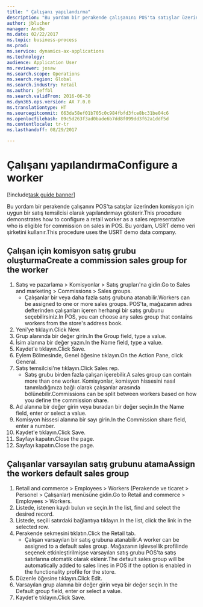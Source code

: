 ```yaml
--- 
title: " Çalışanı yapılandırma"
description: "Bu yordam bir perakende çalışanını POS'ta satışlar üzerinden komisyon için uygun bir satış temsilcisi olarak yapılandırmayı gösterir."
author: jblucher
manager: AnnBe
ms.date: 02/22/2017
ms.topic: business-process
ms.prod: 
ms.service: dynamics-ax-applications
ms.technology: 
audience: Application User
ms.reviewer: josaw
ms.search.scope: Operations
ms.search.region: Global
ms.search.industry: Retail
ms.author: jeffbl
ms.search.validFrom: 2016-06-30
ms.dyn365.ops.version: AX 7.0.0
ms.translationtype: HT
ms.sourcegitcommit: 663da58ef01b705c0c984fbfd3fce8bc31be04c6
ms.openlocfilehash: 09c5d263f3ad0bade6b7dd8f099dd3f62a1ddf5d
ms.contentlocale: tr-tr
ms.lasthandoff: 08/29/2017

---
```

# <a name="configure-a-worker"></a><span data-ttu-id="b67ed-103"> Çalışanı yapılandırma</span><span class="sxs-lookup"><span data-stu-id="b67ed-103">Configure a worker</span></span>

[!include[task guide banner](../includes/task-guide-banner.md)]

<span data-ttu-id="b67ed-104">Bu yordam bir perakende çalışanını POS'ta satışlar üzerinden komisyon için uygun bir satış temsilcisi olarak yapılandırmayı gösterir.</span><span class="sxs-lookup"><span data-stu-id="b67ed-104">This procedure demonstrates how to configure a retail worker as a sales representative who is eligible for commission on sales in POS.</span></span> <span data-ttu-id="b67ed-105">Bu yordam, USRT demo veri şirketini kullanır.</span><span class="sxs-lookup"><span data-stu-id="b67ed-105">This procedure uses the USRT demo data company.</span></span>


## <a name="create-a-commission-sales-group-for-the-worker"></a><span data-ttu-id="b67ed-106">Çalışan için komisyon satış grubu oluşturma</span><span class="sxs-lookup"><span data-stu-id="b67ed-106">Create a commission sales group for the worker</span></span>
1. <span data-ttu-id="b67ed-107">Satış ve pazarlama > Komisyonlar > Satış grupları'na gidin.</span><span class="sxs-lookup"><span data-stu-id="b67ed-107">Go to Sales and marketing > Commissions > Sales groups.</span></span>
    * <span data-ttu-id="b67ed-108">Çalışanlar bir veya daha fazla satış grubuna atanabilir.</span><span class="sxs-lookup"><span data-stu-id="b67ed-108">Workers can be assigned to one or more sales groups.</span></span> <span data-ttu-id="b67ed-109">POS'ta, mağazanın adres defterinden çalışanları içeren herhangi bir satış grubunu seçebilirsiniz.</span><span class="sxs-lookup"><span data-stu-id="b67ed-109">In POS, you can choose any sales group that contains workers from the store's address book.</span></span>  
2. <span data-ttu-id="b67ed-110">Yeni'ye tıklayın.</span><span class="sxs-lookup"><span data-stu-id="b67ed-110">Click New.</span></span>
3. <span data-ttu-id="b67ed-111">Grup alanında bir değer girin.</span><span class="sxs-lookup"><span data-stu-id="b67ed-111">In the Group field, type a value.</span></span>
4. <span data-ttu-id="b67ed-112">İsim alanına bir değer yazın.</span><span class="sxs-lookup"><span data-stu-id="b67ed-112">In the Name field, type a value.</span></span>
5. <span data-ttu-id="b67ed-113">Kaydet'e tıklayın.</span><span class="sxs-lookup"><span data-stu-id="b67ed-113">Click Save.</span></span>
6. <span data-ttu-id="b67ed-114">Eylem Bölmesinde, Genel öğesine tıklayın.</span><span class="sxs-lookup"><span data-stu-id="b67ed-114">On the Action Pane, click General.</span></span>
7. <span data-ttu-id="b67ed-115">Satış temsilcisi'ne tıklayın.</span><span class="sxs-lookup"><span data-stu-id="b67ed-115">Click Sales rep.</span></span>
    * <span data-ttu-id="b67ed-116">Satış grubu birden fazla çalışan içerebilir.</span><span class="sxs-lookup"><span data-stu-id="b67ed-116">A sales group can contain more than one worker.</span></span> <span data-ttu-id="b67ed-117">Komisyonlar, komisyon hissesini nasıl tanımladığınıza bağlı olarak çalışanlar arasında bölünebilir.</span><span class="sxs-lookup"><span data-stu-id="b67ed-117">Commissions can be split between workers based on how you define the commission share.</span></span>  
8. <span data-ttu-id="b67ed-118">Ad alanına bir değer girin veya buradan bir değer seçin.</span><span class="sxs-lookup"><span data-stu-id="b67ed-118">In the Name field, enter or select a value.</span></span>
9. <span data-ttu-id="b67ed-119">Komisyon hissesi alanına bir sayı girin.</span><span class="sxs-lookup"><span data-stu-id="b67ed-119">In the Commission share field, enter a number.</span></span>
10. <span data-ttu-id="b67ed-120">Kaydet'e tıklayın.</span><span class="sxs-lookup"><span data-stu-id="b67ed-120">Click Save.</span></span>
11. <span data-ttu-id="b67ed-121">Sayfayı kapatın.</span><span class="sxs-lookup"><span data-stu-id="b67ed-121">Close the page.</span></span>
12. <span data-ttu-id="b67ed-122">Sayfayı kapatın.</span><span class="sxs-lookup"><span data-stu-id="b67ed-122">Close the page.</span></span>

## <a name="assign-the-workers-default-sales-group"></a><span data-ttu-id="b67ed-123">Çalışanlar varsayılan satış grubunu atama</span><span class="sxs-lookup"><span data-stu-id="b67ed-123">Assign the workers default sales group</span></span>
1. <span data-ttu-id="b67ed-124">Retail and commerce > Employees > Workers (Perakende ve ticaret > Personel > Çalışanlar) menüsüne gidin.</span><span class="sxs-lookup"><span data-stu-id="b67ed-124">Go to Retail and commerce > Employees > Workers.</span></span>
2. <span data-ttu-id="b67ed-125">Listede, istenen kaydı bulun ve seçin.</span><span class="sxs-lookup"><span data-stu-id="b67ed-125">In the list, find and select the desired record.</span></span>
3. <span data-ttu-id="b67ed-126">Listede, seçili satırdaki bağlantıya tıklayın.</span><span class="sxs-lookup"><span data-stu-id="b67ed-126">In the list, click the link in the selected row.</span></span>
4. <span data-ttu-id="b67ed-127">Perakende sekmesini tıklatın.</span><span class="sxs-lookup"><span data-stu-id="b67ed-127">Click the Retail tab.</span></span>
    * <span data-ttu-id="b67ed-128">Çalışan varsayılan bir satış grubuna atanabilir.</span><span class="sxs-lookup"><span data-stu-id="b67ed-128">A worker can be assigned to a default sales group.</span></span> <span data-ttu-id="b67ed-129">Mağazanın işlevsellik profilinde seçenek etkinleştirilmişse varsayılan satış grubu POS'ta satış satırlarına otomatik olarak eklenir.</span><span class="sxs-lookup"><span data-stu-id="b67ed-129">The default sales group will be automatically added to sales lines in POS if the option is enabled in the functionality profile for the store.</span></span>  
5. <span data-ttu-id="b67ed-130">Düzenle öğesine tıklayın.</span><span class="sxs-lookup"><span data-stu-id="b67ed-130">Click Edit.</span></span>
6. <span data-ttu-id="b67ed-131">Varsayılan grup alanına bir değer girin veya bir değer seçin.</span><span class="sxs-lookup"><span data-stu-id="b67ed-131">In the Default group field, enter or select a value.</span></span>
7. <span data-ttu-id="b67ed-132">Kaydet'e tıklayın.</span><span class="sxs-lookup"><span data-stu-id="b67ed-132">Click Save.</span></span>


